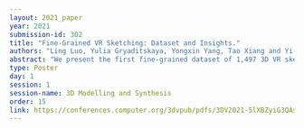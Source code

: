 ```yaml
---
layout: 2021_paper
year: 2021
submission-id: 302
title: "Fine-Grained VR Sketching: Dataset and Insights."
authors: "Ling Luo, Yulia Gryaditskaya, Yongxin Yang, Tao Xiang and Yi-Zhe Song"
abstract: "We present the first fine-grained dataset of 1,497 3D VR sketch and 3D shape pairs of a chair category with large shapes diversity. Our dataset supports the recent trend in the sketch community on fine-grained data analysis, and extends it to an actively developing 3D domain. We argue for the most convenient sketching scenario where the sketch consists of sparse lines and does not require any sketching skills, prior training or time-consuming accurate drawing. We then, for the first time, study the scenario of fine-grained 3D VR sketch to 3D shape retrieval, as a novel VR sketching application and a proving ground to drive out generic insights to inform future research. By experimenting with carefully selected combinations of design factors on this new problem, we draw important conclusions to help follow-on work. We hope our dataset will enable other novel applications, especially those that require a fine-grained angle such as fine-grained 3D shape reconstruction. We will release the dataset upon acceptance."
type: Poster
day: 1
session: 1
session-name: 3D Modelling and Synthesis
order: 15
link: https://conferences.computer.org/3dvpub/pdfs/3DV2021-5lXBZyiG3QAsRBKXHIjqU8/268800b003/268800b003.pdf
---
```

